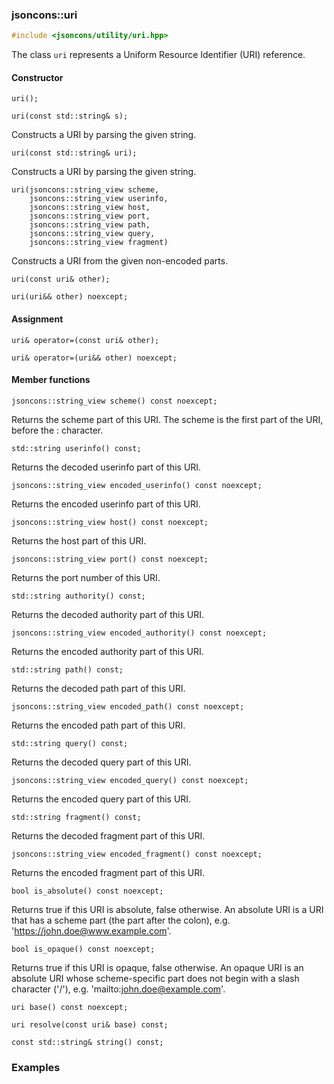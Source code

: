 ### jsoncons::uri

```cpp
#include <jsoncons/utility/uri.hpp>

```
The class `uri` represents a Uniform Resource Identifier (URI) reference.

#### Constructor

    uri();

    uri(const std::string& s);
Constructs a URI by parsing the given string.

    uri(const std::string& uri);
Constructs a URI by parsing the given string.

    uri(jsoncons::string_view scheme,
        jsoncons::string_view userinfo,
        jsoncons::string_view host,
        jsoncons::string_view port,
        jsoncons::string_view path,
        jsoncons::string_view query,
        jsoncons::string_view fragment)
Constructs a URI from the given non-encoded parts.

    uri(const uri& other);

    uri(uri&& other) noexcept;

#### Assignment
    
    uri& operator=(const uri& other);
    
    uri& operator=(uri&& other) noexcept;

#### Member functions

    jsoncons::string_view scheme() const noexcept;
Returns the scheme part of this URI. The scheme is the first part of the URI, before the : character.

    std::string userinfo() const;
Returns the decoded userinfo part of this URI.

    jsoncons::string_view encoded_userinfo() const noexcept;
Returns the encoded userinfo part of this URI.

    jsoncons::string_view host() const noexcept;
Returns the host part of this URI.

    jsoncons::string_view port() const noexcept;
Returns the port number of this URI.

    std::string authority() const;
Returns the decoded authority part of this URI.

    jsoncons::string_view encoded_authority() const noexcept;
Returns the encoded authority part of this URI.

    std::string path() const;
Returns the decoded path part of this URI.

    jsoncons::string_view encoded_path() const noexcept;
Returns the encoded path part of this URI.

    std::string query() const;
Returns the decoded query part of this URI.

    jsoncons::string_view encoded_query() const noexcept;
Returns the encoded query part of this URI.

    std::string fragment() const;
Returns the decoded fragment part of this URI.

    jsoncons::string_view encoded_fragment() const noexcept;
Returns the encoded fragment part of this URI.

    bool is_absolute() const noexcept;
Returns true if this URI is absolute, false otherwise. An absolute URI is a URI that has
a scheme part (the part after the colon), e.g. 'https://john.doe@www.example.com'.

    bool is_opaque() const noexcept; 
Returns true if this URI is opaque, false otherwise. An opaque URI is an absolute URI whose 
scheme-specific part does not begin with a slash character ('/'), e.g. 'mailto:john.doe@example.com'.

    uri base() const noexcept; 

    uri resolve(const uri& base) const;

    const std::string& string() const;

### Examples
  

